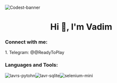 ![Codest-banner](https://github.com/user-attachments/assets/ac6c7d9e-7b8f-4214-a847-ebe9df5273e9)
<h1 align="center">Hi 👋, I'm Vadim</h1>


<h3 align="left">Connect with me:</h3>
<p align="left">
</p>
1. Telegram: @@ReadyToPIay
<h3 align="left">Languages and Tools:</h3>


![lavrs-pytohn](https://github.com/user-attachments/assets/c44b2bcd-2576-4631-98c4-9d553ff7ab85)![lavr-sqlite](https://github.com/user-attachments/assets/26239bac-f967-4c5d-aa86-e19a26649694)![selenium-mini](https://github.com/user-attachments/assets/ee85f505-bc3c-4508-b327-624f562cc002)








